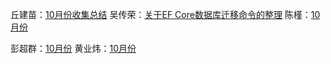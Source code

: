 丘建苗：[10月份收集总结](丘建苗/index.md)
吴传荣：[关于EF Core数据库迁移命令的整理](吴传荣/index.md)
陈槿：[10月份](陈槿/index.md)

彭超群：[10月份](彭超群/index.md)
黄业炜：[10月份](黄业炜/index.md)
